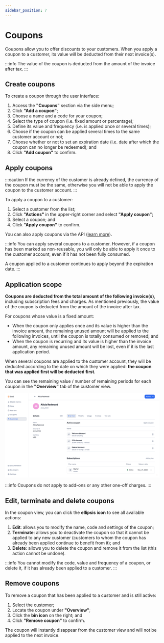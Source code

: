 ```yaml
---
sidebar_position: 7
---
```


# Coupons
Coupons allow you to offer discounts to your customers. When you apply a coupon to a customer, its value will be deducted from their next invoice(s).

:::info
The value of the coupon is deducted from the amount of the invoice after tax.
:::

## Create coupons
To create a coupon through the user interface:
1. Access the **"Coupons"** section via the side menu;
2. Click **"Add a coupon"**;
3. Choose a name and a code for your coupon;
4. Select the type of coupon (i.e. fixed amount or percentage);
5. Define its value and frequency (i.e. is applied once or several times);
6. Choose if the coupon can be applied several times to the same customer account or not;
7. Choose whether or not to set an expiration date (i.e. date after which the coupon can no longer be redeemed); and
8. Click **"Add coupon"** to confirm.

## Apply coupons
:::caution
If the currency of the customer is already defined, the currency of the coupon must be the same, otherwise you will not be able to apply the coupon to the customer account.
:::

To apply a coupon to a customer:
1. Select a customer from the list;
2. Click **"Actions"** in the upper-right corner and select **"Apply coupon"**;
3. Select a coupon; and
4. Click **"Apply coupon"** to confirm.

You can also apply coupons via the API ([learn more](../api/coupons/apply-coupon)).

:::info
You can apply several coupons to a customer. However, if a coupon has been marked as non-reusable, you will only be able to apply it once to the customer account, even if it has not been fully consumed.

A coupon applied to a customer continues to apply beyond the expiration date.
:::

## Application scope
**Coupons are deducted from the total amount of the following invoice(s)**, including subscription fees and charges. As mentioned previously, the value of the coupon is deducted from the amount of the invoice after tax.

For coupons whose value is a fixed amount:
- When the coupon only applies once and its value is higher than the invoice amount, the remaining unused amount will be applied to the following invoices, until the coupon is totally consumed or removed; and
- When the coupon is recurring and its value is higher than the invoice amount, any remaining unused amount will be lost, even if it is the last application period.

When several coupons are applied to the customer account, they will be deducted according to the date on which they were applied: **the coupon that was applied first will be deducted first**.

You can see the remaining value / number of remaining periods for each coupon in the **"Overview"** tab of the customer view.

![Customer account with several coupons](../../static/img/coupons-remaining.png)

:::info
Coupons do not apply to add-ons or any other one-off charges.
:::

## Edit, terminate and delete coupons
In the coupon view, you can click the **ellipsis icon** to see all available actions:
1. **Edit**: allows you to modify the name, code and settings of the coupon;
2. **Terminate**: allows you to deactivate the coupon so that it cannot be applied to any new customer (customers to whom the coupon has already been applied continue to benefit from it); and
3. **Delete**: allows you to delete the coupon and remove it from the list (this action cannot be undone).

:::info
You cannot modify the code, value and frequency of a coupon, or delete it, if it has already been applied to a customer.
:::

## Remove coupons
To remove a coupon that has been applied to a customer and is still active:
1. Select the customer;
2. Locate the coupon under **"Overview"**;
3. Click the **bin icon** on the right; and
4. Click **"Remove coupon"** to confirm.

The coupon will instantly disappear from the customer view and will not be applied to the next invoice.